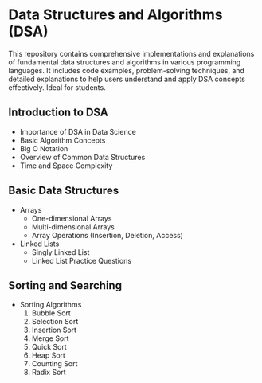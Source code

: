 # Data Structures and Algorithms (DSA)
This repository contains comprehensive implementations and explanations of fundamental data structures and algorithms in various programming languages. It includes code examples, problem-solving techniques, and detailed explanations to help users understand and apply DSA concepts effectively. Ideal for students.

## Introduction to DSA

- Importance of DSA in Data Science
- Basic Algorithm Concepts
- Big O Notation
- Overview of Common Data Structures
- Time and Space Complexity

## Basic Data Structures

- Arrays
    - One-dimensional Arrays
    - Multi-dimensional Arrays 
    - Array Operations (Insertion, Deletion, Access)
- Linked Lists
    - Singly Linked List
    - Linked List Practice Questions

## Sorting and Searching

- Sorting Algorithms
    1. Bubble Sort
    2. Selection Sort
    3. Insertion Sort
    4. Merge Sort
    5. Quick Sort
    6. Heap Sort
    7. Counting Sort
    8. Radix Sort